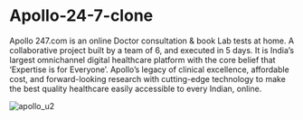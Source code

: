 # Apollo-24-7-clone
Apollo 247.com is an online Doctor consultation & book Lab tests at home.
A collaborative project built by a team of 6, and executed in 5 days.
It is  India’s largest omnichannel digital healthcare platform with the core belief that ‘Expertise is for Everyone’.
Apollo’s legacy of clinical excellence, affordable cost, and forward-looking research with cutting-edge technology 
to make the best quality healthcare easily accessible to every Indian, online.

![apollo_u2](https://user-images.githubusercontent.com/101567088/191050450-0bd4ea62-4549-41c3-afbe-572063d81970.png)
